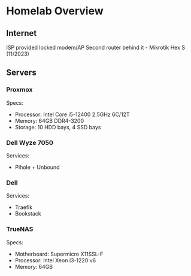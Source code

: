 # Homelab Overview
## Internet
ISP provided locked modem/AP
Second router behind it - Mikrotik Hex S (11/2023)

## Servers
### Proxmox
Specs:
- Processor: Intel Core i5-12400 2.5GHz 6C/12T
- Memory: 64GB DDR4-3200
- Storage: 10 HDD bays, 4 SSD bays

### Dell Wyze 7050
Services:
- Pihole + Unbound

### Dell
Services:
- Traefik
- Bookstack

### TrueNAS
Specs:
- Motherboard: Supermicro X11SSL-F
- Processor: Intel Xeon i3-1220 v6
- Memory: 64GB